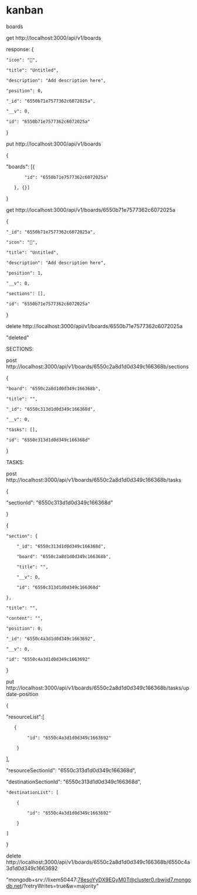 # kanban


boards

get http://localhost:3000/api/v1/boards

response: {

    "icon": "📃",

    "title": "Untitled",

    "description": "Add description here",

    "position": 0,

    "_id": "6550b71e7577362c6072025a",

    "__v": 0,

    "id": "6550b71e7577362c6072025a"

}







put http://localhost:3000/api/v1/boards	

{

   "boards": [{

           "id": "6550b71e7577362c6072025a"

       }, {}]

}



get http://localhost:3000/api/v1/boards/6550b71e7577362c6072025a

{

    "_id": "6550b71e7577362c6072025a",

    "icon": "📃",

    "title": "Untitled",

    "description": "Add description here",

    "position": 1,

    "__v": 0,

    "sections": [],

    "id": "6550b71e7577362c6072025a"

}



delete http://localhost:3000/api/v1/boards/6550b71e7577362c6072025a

"deleted"









SECTIONS:



post http://localhost:3000/api/v1/boards/6550c2a8d1d0d349c166368b/sections

{

    "board": "6550c2a8d1d0d349c166368b",

    "title": "",

    "_id": "6550c313d1d0d349c166368d",

    "__v": 0,

    "tasks": [],

    "id": "6550c313d1d0d349c166368d"

}





TASKS:



post http://localhost:3000/api/v1/boards/6550c2a8d1d0d349c166368b/tasks

{

   "sectionId": "6550c313d1d0d349c166368d"

}



{

    "section": {

        "_id": "6550c313d1d0d349c166368d",

        "board": "6550c2a8d1d0d349c166368b",

        "title": "",

        "__v": 0,

        "id": "6550c313d1d0d349c166368d"

    },

    "title": "",

    "content": "",

    "position": 0,

    "_id": "6550c4a3d1d0d349c1663692",

    "__v": 0,

    "id": "6550c4a3d1d0d349c1663692"

}





put http://localhost:3000/api/v1/boards/6550c2a8d1d0d349c166368b/tasks/update-position



{



   "resourceList":[

       {

            "id": "6550c4a3d1d0d349c1663692"

        }

   ],

   "resourceSectionId": "6550c313d1d0d349c166368d",

   "destinationSectionId": "6550c313d1d0d349c166368d",

    "destinationList": [

        {

            "id": "6550c4a3d1d0d349c1663692"

        }

    ]

}





delete http://localhost:3000/api/v1/boards/6550c2a8d1d0d349c166368b/6550c4a3d1d0d349c1663692







"mongodb+srv://lixem50447:78esoYyDX9EGyM0T@cluster0.rbwjid7.mongodb.net/?retryWrites=true&w=majority"
